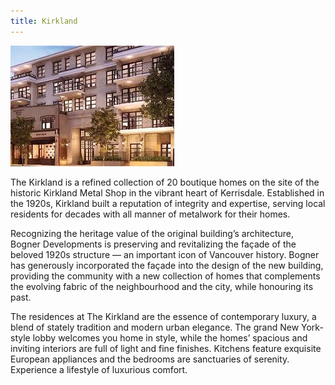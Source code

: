 ```yaml
---
title: Kirkland
---
```



![](/_source/uploads/versions/image-1---x----262-193x---.jpg)

The Kirkland is a refined collection of 20 boutique homes on the site of the historic Kirkland Metal Shop in the vibrant heart of Kerrisdale. Established in the 1920s, Kirkland built a reputation of integrity and expertise, serving local residents for decades with all manner of metalwork for their homes.

Recognizing the heritage value of the original building’s architecture, Bogner Developments is preserving and revitalizing the fa&ccedil;ade of the beloved 1920s structure — an important icon of Vancouver history. Bogner has generously incorporated the fa&ccedil;ade into the design of the new building, providing the community with a new collection of homes that complements the evolving fabric of the neighbourhood and the city, while honouring its past.

The residences at The Kirkland are the essence of contemporary luxury, a blend of stately tradition and modern urban elegance. The grand New York-style lobby welcomes you home in style, while the homes’ spacious and inviting interiors are full of light and fine finishes. Kitchens feature exquisite European appliances and the bedrooms are sanctuaries of serenity. Experience a lifestyle of luxurious comfort.